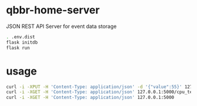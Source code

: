 # qbbr-home-server

JSON REST API Server for event data storage

```bash
. .env.dist
flask initdb
flask run
```

# usage

```bash
curl -i -XPUT -H 'Content-Type: application/json' -d '{"value":55}' 127.0.0.1:5000/cpu_temp.json
curl -i -XGET -H 'Content-Type: application/json' 127.0.0.1:5000/cpu_temp.json
curl -i -XGET -H 'Content-Type: application/json' 127.0.0.1:5000
```
